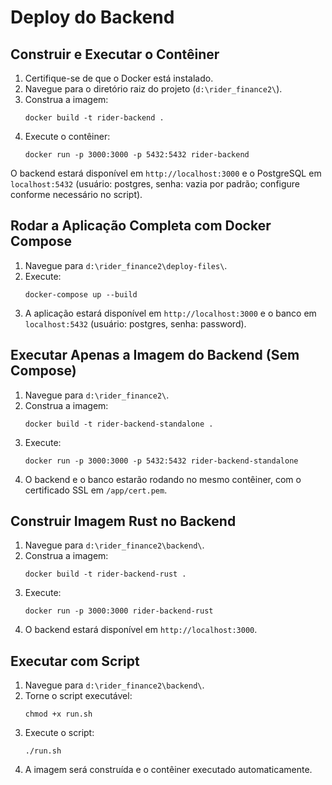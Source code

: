 # Deploy do Backend

## Construir e Executar o Contêiner

1. Certifique-se de que o Docker está instalado.
2. Navegue para o diretório raiz do projeto (`d:\rider_finance2\`).
3. Construa a imagem:
   ```
   docker build -t rider-backend .
   ```
4. Execute o contêiner:
   ```
   docker run -p 3000:3000 -p 5432:5432 rider-backend
   ```

O backend estará disponível em `http://localhost:3000` e o PostgreSQL em `localhost:5432` (usuário: postgres, senha: vazia por padrão; configure conforme necessário no script).

## Rodar a Aplicação Completa com Docker Compose

1. Navegue para `d:\rider_finance2\deploy-files\`.
2. Execute:
   ```
   docker-compose up --build
   ```
3. A aplicação estará disponível em `http://localhost:3000` e o banco em `localhost:5432` (usuário: postgres, senha: password).

## Executar Apenas a Imagem do Backend (Sem Compose)

1. Navegue para `d:\rider_finance2\`.
2. Construa a imagem:
   ```
   docker build -t rider-backend-standalone .
   ```
3. Execute:
   ```
   docker run -p 3000:3000 -p 5432:5432 rider-backend-standalone
   ```
4. O backend e o banco estarão rodando no mesmo contêiner, com o certificado SSL em `/app/cert.pem`.

## Construir Imagem Rust no Backend

1. Navegue para `d:\rider_finance2\backend\`.
2. Construa a imagem:
   ```
   docker build -t rider-backend-rust .
   ```
3. Execute:
   ```
   docker run -p 3000:3000 rider-backend-rust
   ```
4. O backend estará disponível em `http://localhost:3000`.

## Executar com Script

1. Navegue para `d:\rider_finance2\backend\`.
2. Torne o script executável:
   ```
   chmod +x run.sh
   ```
3. Execute o script:
   ```
   ./run.sh
   ```
4. A imagem será construída e o contêiner executado automaticamente.
